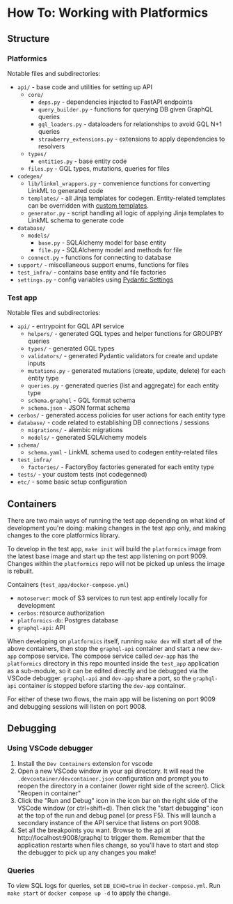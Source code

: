 # How To: Working with Platformics

## Structure

### Platformics
Notable files and subdirectories:
* `api/` - base code and utilities for setting up API
  * `core/`
    * `deps.py` - dependencies injected to FastAPI endpoints
    * `query_builder.py` - functions for querying DB given GraphQL queries
    * `gql_loaders.py` - dataloaders for relationships to avoid GQL N+1 queries
    * `strawberry_extensions.py` - extensions to apply dependencies to resolvers
  * `types/`
    * `entities.py` - base entity code
  * `files.py` - GQL types, mutations, queries for files
* `codegen/`
  * `lib/linkml_wrappers.py` - convenience functions for converting LinkML to generated code
  * `templates/` - all Jinja templates for codegen. Entity-related templates can be overridden with [custom templates](https://github.com/chanzuckerberg/platformics/tree/main/platformics/docs/HOWTO-customize-templates.md). 
  * `generator.py` - script handling all logic of applying Jinja templates to LinkML schema to generate code
* `database/`
  * `models/`
    * `base.py` - SQLAlchemy model for base entity
    * `file.py` - SQLAlchemy model and methods for file
  * `connect.py` - functions for connecting to database
* `support/` - miscellaneous support enums, functions for files
* `test_infra/` - contains base entity and file factories
* `settings.py` - config variables using [Pydantic Settings](https://docs.pydantic.dev/latest/concepts/pydantic_settings/)


### Test app
Notable files and subdirectories:
* `api/` - entrypoint for GQL API service
  * `helpers/` - generated GQL types and helper functions for GROUPBY queries
  * `types/` - generated GQL types 
  * `validators/` - generated Pydantic validators for create and update inputs
  * `mutations.py` - generated mutations (create, update, delete) for each entity type
  * `queries.py` - generated queries (list and aggregate) for each entity type
  * `schema.graphql` - GQL format schema
  * `schema.json` - JSON format schema
* `cerbos/` - generated access policies for user actions for each entity type
* `database/` - code related to establishing DB connections / sessions
  * `migrations/` - alembic migrations
  * `models/` - generated SQLAlchemy models 
* `schema/`
  * `schema.yaml` - LinkML schema used to codegen entity-related files
* `test_infra/`
  * `factories/` - FactoryBoy factories generated for each entity type
* `tests/` - your custom tests (not codegenned)
* `etc/` - some basic setup configuration

## Containers
There are two main ways of running the test app depending on what kind of development you're doing: making changes in the test app only, and making changes to the core platformics library.

To develop in the test app, `make init` will build the `platformics` image from the latest base image and start up the test app listening on port 9009. Changes within the `platformics` repo will not be picked up unless the image is rebuilt.

Containers (`test_app/docker-compose.yml`)
* `motoserver`: mock of S3 services to run test app entirely locally for development
* `cerbos`: resource authorization
* `platformics-db`: Postgres database
* `graphql-api`: API

When developing on `platformics` itself, running `make dev` will start all of the above containers, then stop the `graphql-api` container and start a new `dev-app` compose service. 
The compose service called `dev-app` has the `platformics` directory in this repo mounted inside the `test_app` application as a sub-module, so it can be edited directly and be debugged via the VSCode debugger.
`graphql-api` and `dev-app` share a port, so the `graphql-api` container is stopped before starting the `dev-app` container.


For either of these two flows, the main app will be listening on port 9009 and debugging sessions will listen on port 9008.


## Debugging

### Using VSCode debugger
1. Install the `Dev Containers` extension for vscode
2. Open a new VSCode window in your api directory. It will read the `.devcontainer/devcontainer.json` configuration and prompt you to reopen the directory in a container (lower right side of the screen). Click "Reopen in container"
3. Click the "Run and Debug" icon in the icon bar on the right side of the VSCode window (or ctrl+shift+d). Then click the "start debugging" icon at the top of the run and debug panel (or press F5). This will launch a secondary instance of the API service that listens on port 9008.
4. Set all the breakpoints you want. Browse to the api at http://localhost:9008/graphql to trigger them. Remember that the application restarts when files change, so you'll have to start and stop the debugger to pick up any changes you make!


### Queries
To view SQL logs for queries, set `DB_ECHO=true` in `docker-compose.yml`. Run `make start` or `docker compose up -d` to apply the change.